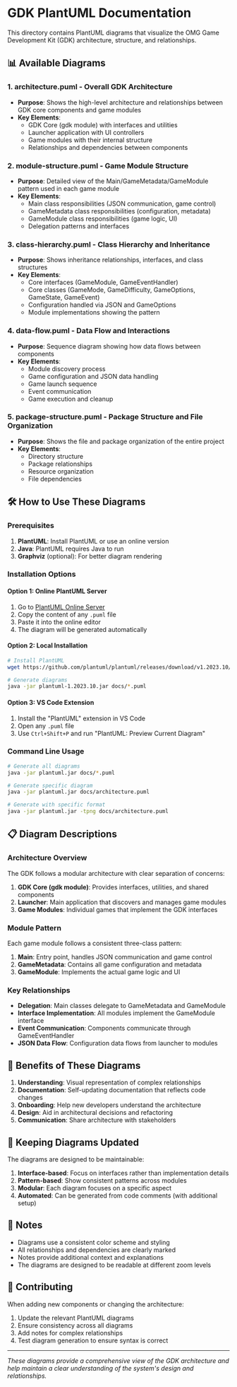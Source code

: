 # GDK PlantUML Documentation

This directory contains PlantUML diagrams that visualize the OMG Game Development Kit (GDK) architecture, structure, and relationships.

## 📊 Available Diagrams

### 1. **architecture.puml** - Overall GDK Architecture
- **Purpose**: Shows the high-level architecture and relationships between GDK core components and game modules
- **Key Elements**:
  - GDK Core (gdk module) with interfaces and utilities
  - Launcher application with UI controllers
  - Game modules with their internal structure
  - Relationships and dependencies between components

### 2. **module-structure.puml** - Game Module Structure
- **Purpose**: Detailed view of the Main/GameMetadata/GameModule pattern used in each game module
- **Key Elements**:
  - Main class responsibilities (JSON communication, game control)
  - GameMetadata class responsibilities (configuration, metadata)
  - GameModule class responsibilities (game logic, UI)
  - Delegation patterns and interfaces

### 3. **class-hierarchy.puml** - Class Hierarchy and Inheritance
- **Purpose**: Shows inheritance relationships, interfaces, and class structures
- **Key Elements**:
  - Core interfaces (GameModule, GameEventHandler)
  - Core classes (GameMode, GameDifficulty, GameOptions, GameState, GameEvent)
  - Configuration handled via JSON and GameOptions
  - Module implementations showing the pattern

### 4. **data-flow.puml** - Data Flow and Interactions
- **Purpose**: Sequence diagram showing how data flows between components
- **Key Elements**:
  - Module discovery process
  - Game configuration and JSON data handling
  - Game launch sequence
  - Event communication
  - Game execution and cleanup

### 5. **package-structure.puml** - Package Structure and File Organization
- **Purpose**: Shows the file and package organization of the entire project
- **Key Elements**:
  - Directory structure
  - Package relationships
  - Resource organization
  - File dependencies

## 🛠️ How to Use These Diagrams

### Prerequisites
1. **PlantUML**: Install PlantUML or use an online version
2. **Java**: PlantUML requires Java to run
3. **Graphviz** (optional): For better diagram rendering

### Installation Options

#### Option 1: Online PlantUML Server
1. Go to [PlantUML Online Server](http://www.plantuml.com/plantuml/uml/)
2. Copy the content of any `.puml` file
3. Paste it into the online editor
4. The diagram will be generated automatically

#### Option 2: Local Installation
```bash
# Install PlantUML
wget https://github.com/plantuml/plantuml/releases/download/v1.2023.10/plantuml-1.2023.10.jar

# Generate diagrams
java -jar plantuml-1.2023.10.jar docs/*.puml
```

#### Option 3: VS Code Extension
1. Install the "PlantUML" extension in VS Code
2. Open any `.puml` file
3. Use `Ctrl+Shift+P` and run "PlantUML: Preview Current Diagram"

### Command Line Usage
```bash
# Generate all diagrams
java -jar plantuml.jar docs/*.puml

# Generate specific diagram
java -jar plantuml.jar docs/architecture.puml

# Generate with specific format
java -jar plantuml.jar -tpng docs/architecture.puml
```

## 📋 Diagram Descriptions

### Architecture Overview
The GDK follows a modular architecture with clear separation of concerns:

1. **GDK Core (gdk module)**: Provides interfaces, utilities, and shared components
2. **Launcher**: Main application that discovers and manages game modules
3. **Game Modules**: Individual games that implement the GDK interfaces

### Module Pattern
Each game module follows a consistent three-class pattern:

1. **Main**: Entry point, handles JSON communication and game control
2. **GameMetadata**: Contains all game configuration and metadata
3. **GameModule**: Implements the actual game logic and UI

### Key Relationships
- **Delegation**: Main classes delegate to GameMetadata and GameModule
- **Interface Implementation**: All modules implement the GameModule interface
- **Event Communication**: Components communicate through GameEventHandler
- **JSON Data Flow**: Configuration data flows from launcher to modules

## 🎯 Benefits of These Diagrams

1. **Understanding**: Visual representation of complex relationships
2. **Documentation**: Self-updating documentation that reflects code changes
3. **Onboarding**: Help new developers understand the architecture
4. **Design**: Aid in architectural decisions and refactoring
5. **Communication**: Share architecture with stakeholders

## 🔄 Keeping Diagrams Updated

The diagrams are designed to be maintainable:

1. **Interface-based**: Focus on interfaces rather than implementation details
2. **Pattern-based**: Show consistent patterns across modules
3. **Modular**: Each diagram focuses on a specific aspect
4. **Automated**: Can be generated from code comments (with additional setup)

## 📝 Notes

- Diagrams use a consistent color scheme and styling
- All relationships and dependencies are clearly marked
- Notes provide additional context and explanations
- The diagrams are designed to be readable at different zoom levels

## 🤝 Contributing

When adding new components or changing the architecture:

1. Update the relevant PlantUML diagrams
2. Ensure consistency across all diagrams
3. Add notes for complex relationships
4. Test diagram generation to ensure syntax is correct

---

*These diagrams provide a comprehensive view of the GDK architecture and help maintain a clear understanding of the system's design and relationships.* 